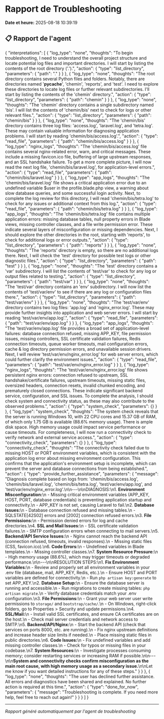 # Rapport de Troubleshooting

**Date et heure:** 2025-08-18 10:39:19

## 📋 Rapport de l'agent

{
  "interpretations": [
    {
      "log_type": "none",
      "thoughts": "To begin troubleshooting, I need to understand the overall project structure and locate potential log files and important directories. I will start by listing the contents of the root directory ('.').",
      "action": {
        "type": "list_directory",
        "parameters": {
          "path": "."
        }
      }
    },
    {
      "log_type": "none",
      "thoughts": "The root directory contains several Python files and folders. Notably, there are directories named '__pycache__', 'chemin', 'reports', and 'test'. I need to explore these directories to locate log files or further relevant subdirectories. I'll start by listing the contents of the 'chemin' directory.",
      "action": {
        "type": "list_directory",
        "parameters": {
          "path": "chemin"
        }
      }
    },
    {
      "log_type": "none",
      "thoughts": "The 'chemin' directory contains a single subdirectory named 'bis'. I will list the contents of 'chemin/bis' next to check for logs or other relevant files.",
      "action": {
        "type": "list_directory",
        "parameters": {
          "path": "chemin/bis"
        }
      }
    },
    {
      "log_type": "none",
      "thoughts": "The 'chemin/bis' directory contains three log files: 'access.log', 'laravel.log', and 'tetra.log'. These may contain valuable information for diagnosing application problems. I will start by reading 'chemin/bis/access.log'.",
      "action": {
        "type": "read_file",
        "parameters": {
          "path": "chemin/bis/access.log"
        }
      }
    },
    {
      "log_type": "nginx_logs",
      "thoughts": "The 'chemin/bis/access.log' file contains several nginx-related error, warn, and critical messages. These include a missing favicon.ico file, buffering of large upstream responses, and an SSL handshake failure. To get a more complete picture, I will now read the next log file, 'chemin/bis/laravel.log', for application-level errors.",
      "action": {
        "type": "read_file",
        "parameters": {
          "path": "chemin/bis/laravel.log"
        }
      }
    },
    {
      "log_type": "app_logs",
      "thoughts": "The 'chemin/bis/laravel.log' file shows a critical application error due to an undefined variable $user in the profile.blade.php view, a warning about slow database queries, and some successful login activity. Next, to complete the log review for this directory, I will read 'chemin/bis/tetra.log' to check for any issues or additional context from this log.",
      "action": {
        "type": "read_file",
        "parameters": {
          "path": "chemin/bis/tetra.log"
        }
      }
    },
    {
      "log_type": "app_logs",
      "thoughts": "The 'chemin/bis/tetra.log' file contains multiple application errors: missing database tables, null property errors in Blade views, missing controller classes, and a file write permission error. These indicate several layers of misconfiguration or missing dependencies. Next, I should explore the other directories in the root, starting with 'reports', to check for additional logs or error outputs.",
      "action": {
        "type": "list_directory",
        "parameters": {
          "path": "reports"
        }
      }
    },
    {
      "log_type": "none",
      "thoughts": "The 'reports' directory is empty, so there are no additional logs there. Next, I will check the 'test' directory for possible test logs or other diagnostic files.",
      "action": {
        "type": "list_directory",
        "parameters": {
          "path": "test"
        }
      }
    },
    {
      "log_type": "none",
      "thoughts": "The 'test' directory contains a 'var' subdirectory. I will list the contents of 'test/var' to check for any log or output files related to testing.",
      "action": {
        "type": "list_directory",
        "parameters": {
          "path": "test/var"
        }
      }
    },
    {
      "log_type": "none",
      "thoughts": "The 'test/var' directory contains an 'env' subdirectory. I will now list the contents of 'test/var/env' to see if there are any log or configuration files there.",
      "action": {
        "type": "list_directory",
        "parameters": {
          "path": "test/var/env"
        }
      }
    },
    {
      "log_type": "none",
      "thoughts": "The 'test/var/env' directory contains two log files: 'app.log' and 'nginx_error.log'. These may provide further insights into application and web server errors. I will start by reading 'test/var/env/app.log'.",
      "action": {
        "type": "read_file",
        "parameters": {
          "path": "test/var/env/app.log"
        }
      }
    },
    {
      "log_type": "app_logs",
      "thoughts": "The 'test/var/env/app.log' file provides a broad set of application-level failures: database connection refused, missing APP_KEY, file permission issues, missing controllers, SSL certificate validation failures, Redis connection timeouts, queue worker timeouts, mail configuration errors, cache & log directory permission errors, and unavailable session drivers. Next, I will review 'test/var/env/nginx_error.log' for web server errors, which could further clarify the environment issues.",
      "action": {
        "type": "read_file",
        "parameters": {
          "path": "test/var/env/nginx_error.log"
        }
      }
    },
    {
      "log_type": "nginx_logs",
      "thoughts": "The 'test/var/env/nginx_error.log' file shows persistent nginx errors: connection refused to upstream, SSL handshake/certificate failures, upstream timeouts, missing static files, oversized headers, connection resets, invalid chunked encoding, and prematurely closed connections. These indicate significant backend service, configuration, and SSL issues. To complete the analysis, I should check system and connectivity status, as these may also contribute to the observed problems.",
      "action": {
        "type": "system_check",
        "parameters": {}
      }
    },
    {
      "log_type": "system_check",
      "thoughts": "The system check reveals that the server is running Windows 10, with 22 CPU cores and 15.37 GB of RAM, of which only 1.75 GB is available (88.6% memory usage). There is ample disk space. High memory usage could impact service performance or cause timeouts. For completeness, I will now run a connectivity check to verify network and external service access.",
      "action": {
        "type": "connectivity_check",
        "parameters": {}
      }
    },
    {
      "log_type": "connectivity_check",
      "thoughts": "The connectivity check failed due to missing HOST or PORT environment variables, which is consistent with the application log error about missing environment configuration. This confirms that the application's environment setup is incomplete, which can prevent the server and database connections from being established.",
      "action": {
        "type": "provide_further_assistance",
        "parameters": {
          "message": "Diagnosis complete based on logs from: 'chemin/bis/access.log', 'chemin/bis/laravel.log', 'chemin/bis/tetra.log', 'test/var/env/app.log', and 'test/var/env/nginx_error.log'.\n\n---\n\nDIAGNOSIS:\n1. **Environment Misconfiguration:**\n   - Missing critical environment variables (APP_KEY, HOST, PORT, database credentials) is preventing application startup and connectivity.\n   - APP_KEY is not set, causing Laravel to fail.\n2. **Database Issues:**\n   - Database connection refused and missing tables.\n   - SQLSTATE[42S02] errors and [2002] connection refused errors.\n3. **File Permissions:**\n   - Permission denied errors for log and cache directories.\n4. **SSL and Mail Issues:**\n   - SSL certificate validation failures.\n   - SMTP configuration errors when connecting to mail servers.\n5. **Backend/API Service Issues:**\n   - Nginx cannot reach the backend API (connection refused, timeouts, invalid responses).\n   - Missing static files (CSS, favicon.ico).\n6. **Code Errors:**\n   - Undefined variables in Blade templates.\n   - Missing controller classes.\n7. **System Resource Pressure:**\n   - High memory usage (88.6%), which may trigger timeouts or degraded performance.\n\n---\n\nRESOLUTION STEPS:\n1. **Fix Environment Variables:**\n   - Review and properly set all environment variables in your .env file (database, mail, APP_KEY, Redis, etc.).\n   - Ensure HOST and PORT variables are defined for connectivity.\n   - Run `php artisan key:generate` to set APP_KEY.\n2. **Database Setup:**\n   - Ensure the database server is running and accessible.\n   - Run migrations to create missing tables: `php artisan migrate`.\n   - Verify database credentials match your .env configuration.\n3. **File Permissions:**\n   - Grant your web server user write permissions to `storage/` and `bootstrap/cache/`.\n   - On Windows, right-click folders, go to Properties > Security and update permissions.\n4. **SSL/Mail:**\n   - Install valid SSL certificates, and ensure CA certificates are on the host.\n   - Check mail server credentials and network access to SMTP.\n5. **Backend/API/Nginx:**\n   - Start the backend API (check that services on ports 8000, etc. are running).\n   - Fix nginx upstream definitions and increase header size limits if needed.\n   - Place missing static files in public directories.\n6. **Code Issues:**\n   - Fix undefined variables and add missing controller classes.\n   - Check for typos or missing files in your codebase.\n7. **System Resources:**\n   - Investigate processes consuming memory; consider restarting services or increasing RAM if possible.\n\n---\n\n**System and connectivity checks confirm misconfiguration as the main root cause, with high memory usage as a secondary issue.**\n\nLet me know if you want detailed instructions for any of these steps."
        }
      }
    },
    {
      "log_type": "none",
      "thoughts": "The user has declined further assistance. All errors and diagnostics have been shared and explained. No further action is required at this time.",
      "action": {
        "type": "done_for_now",
        "parameters": {
          "message": "Troubleshooting is complete. If you need more help, feel free to reach out again!"
        }
      }
    }
  ]
}

---
*Rapport généré automatiquement par l'agent de troubleshooting*

